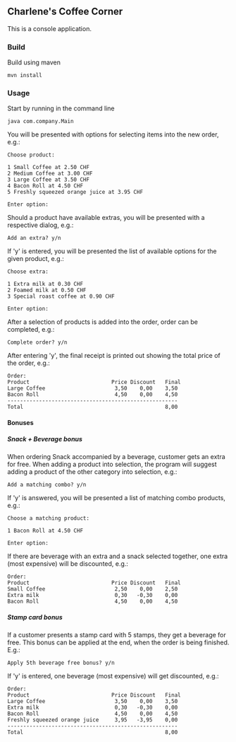 Charlene's Coffee Corner
-------------------------

This is a console application.

### Build
Build using maven
```
mvn install
```

### Usage
Start by running in the command line
```
java com.company.Main
```

You will be presented with options for selecting items into the new order, e.g.:

```
Choose product:

1 Small Coffee at 2.50 CHF
2 Medium Coffee at 3.00 CHF
3 Large Coffee at 3.50 CHF
4 Bacon Roll at 4.50 CHF
5 Freshly squeezed orange juice at 3.95 CHF

Enter option: 
```

Should a product have available extras, you will be presented with a respective dialog, e.g.:
```
Add an extra? y/n
```
If 'y' is entered, you will be presented the list of available options for the given product, e.g.:
```
Choose extra:

1 Extra milk at 0.30 CHF
2 Foamed milk at 0.50 CHF
3 Special roast coffee at 0.90 CHF

Enter option: 
```

After a selection of products is added into the order, order can be completed, e.g.:
```
Complete order? y/n
```
After entering 'y', the final receipt is printed out showing the total price of the order, e.g.:
```
Order:
Product                          Price Discount   Final
Large Coffee                      3,50    0,00    3,50
Bacon Roll                        4,50    0,00    4,50
------------------------------------------------------
Total                                             8,00
```

#### Bonuses
##### Snack + Beverage bonus
When ordering Snack accompanied by a beverage, customer gets an extra for free. 
When adding a product into selection, the program will suggest adding a product of the other category into selection, e.g.:
```
Add a matching combo? y/n
```
If 'y' is answered, you will be presented a list of matching combo products, e.g.:
```
Choose a matching product:

1 Bacon Roll at 4.50 CHF

Enter option: 
```
If there are beverage with an extra and a snack selected together, one extra (most expensive) will be discounted, e.g.:
```
Order:
Product                          Price Discount   Final
Small Coffee                      2,50    0,00    2,50
Extra milk                        0,30   -0,30    0,00
Bacon Roll                        4,50    0,00    4,50
```

##### Stamp card bonus
If a customer presents a stamp card with 5 stamps, they get a beverage for free.
This bonus can be applied at the end, when the order is being finished. E.g.:
 ```
Apply 5th beverage free bonus? y/n
```
If 'y' is entered, one beverage (most expensive) will get discounted, e.g.:
```
Order:
Product                          Price Discount   Final
Large Coffee                      3,50    0,00    3,50
Extra milk                        0,30   -0,30    0,00
Bacon Roll                        4,50    0,00    4,50
Freshly squeezed orange juice     3,95   -3,95    0,00
------------------------------------------------------
Total                                             8,00
```

